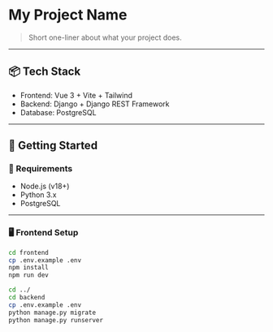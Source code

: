 # My Project Name

> Short one-liner about what your project does.

---

## 📦 Tech Stack

- Frontend: Vue 3 + Vite + Tailwind
- Backend: Django + Django REST Framework
- Database: PostgreSQL

---

## 🚀 Getting Started

### 🔧 Requirements

- Node.js (v18+)
- Python 3.x
- PostgreSQL

---

### 🖥️ Frontend Setup

```bash
cd frontend
cp .env.example .env
npm install
npm run dev
```


```bash
cd ../
cd backend
cp .env.example .env
python manage.py migrate
python manage.py runserver
```
